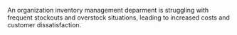 An organization inventory management deparment is struggling with frequent stockouts and overstock situations, leading to increased costs and customer dissatisfaction.
